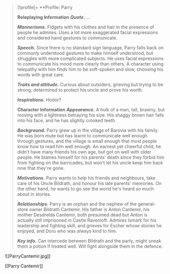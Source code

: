 > [!profile]+ **Profile: Parry
>
> **Roleplaying Information**
> ***Quote.*** ...
>
> ***Mannerisms.*** Fidgets with his clothes and hair in the presence of people he admires. Uses a lot more exaggerated facial expressions and considered hand gestures to communicate.
>
> ***Speech.*** Since there is no standard sign language, Parry falls back on commonly understood gestures to make himself understood, but struggles with more complicated subjects. He uses facial expressions to communicate his mood more clearly than others.
> A character using telepathy with him finds him to be soft-spoken and slow, choosing his words with great care.
>
> ***Traits and attitude.*** Curious about outsiders, grieving but trying to be strong, determined to protect his uncle and prove his worth.
>
> ***Inspirations.*** Hodor?
>
> **Character Information**
> ***Appearance.*** A hulk of a man, tall, brawny, but moving with a lightness betraying his size. His shaggy brown hair falls into his face, and he has slightly crooked teeth.
>
> ***Background.*** Parry grew up in the village of Barovia with his family. He was born mute but has learnt to communicate well enough through gestures, and the village is small enough that most people know how to read him well enough. An earnest yet cheerful child, he didn't have many friends his own age, but got on well with older people. He blames himself for his parents' death since they forbid him from fighting on the barricades, but won't let his uncle keep him back now that they're gone.
>
> ***Motivations.*** Parry wants to help his friends and neighbours, take care of his Uncle Bildrath, and honour his late parents’ memories. On the other hand, he wants to go see the world he's heard so much about in stories.
>
> ***Relationships.*** Parry is an orphan and the nephew of the general-store owner Bildrath Cantemir. His father is Anton Cantemir, his mother Desdrelda Cantemir, both presumed dead but Anton is actually still imprisoned in Castle Ravenloft. Admires Ismark for his leadership and fighting skill, and grieves for Escher whose stories he enjoyed, and Doru who was always kind to him.
>
> ***Key info.*** Can intercede between Bildrath and the party, might sneak them a potion if treated well. Will fight alongside them in the defence.

![[ParryCantemir.jpg]]

[[Parry Cantemir]]
